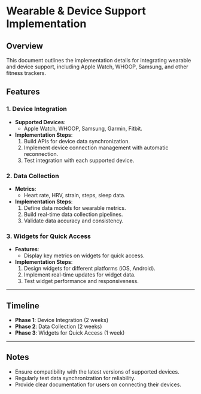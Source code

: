 # Wearable & Device Support Implementation

## Overview
This document outlines the implementation details for integrating wearable and device support, including Apple Watch, WHOOP, Samsung, and other fitness trackers.

## Features

### 1. Device Integration
- **Supported Devices**:
  - Apple Watch, WHOOP, Samsung, Garmin, Fitbit.
- **Implementation Steps**:
  1. Build APIs for device data synchronization.
  2. Implement device connection management with automatic reconnection.
  3. Test integration with each supported device.

### 2. Data Collection
- **Metrics**:
  - Heart rate, HRV, strain, steps, sleep data.
- **Implementation Steps**:
  1. Define data models for wearable metrics.
  2. Build real-time data collection pipelines.
  3. Validate data accuracy and consistency.

### 3. Widgets for Quick Access
- **Features**:
  - Display key metrics on widgets for quick access.
- **Implementation Steps**:
  1. Design widgets for different platforms (iOS, Android).
  2. Implement real-time updates for widget data.
  3. Test widget performance and responsiveness.

---

## Timeline
- **Phase 1**: Device Integration (2 weeks)
- **Phase 2**: Data Collection (2 weeks)
- **Phase 3**: Widgets for Quick Access (1 week)

---

## Notes
- Ensure compatibility with the latest versions of supported devices.
- Regularly test data synchronization for reliability.
- Provide clear documentation for users on connecting their devices.